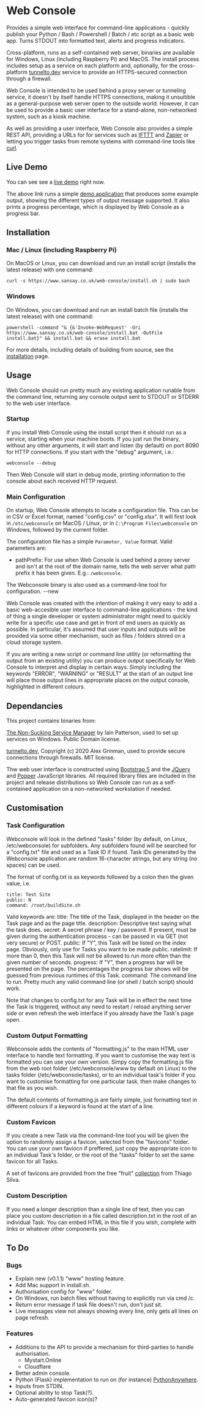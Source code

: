 # Web Console
Provides a simple web interface for command-line applications - quickly publish your Python / Bash / Powershell / Batch / etc script as a basic web app. Turns STDOUT into formatted text, alerts and progress indicators.

Cross-platform, runs as a self-contained web server, binaries are available for Windows, Linux (including Raspberry Pi) and MacOS. The install process includes setup as a service on each platform and, optionally, for the cross-platform [tunnelto.dev](https://tunnelto.dev/) service to provide an HTTPS-secured connection through a firewall.

Web Console is intended to be used behind a proxy server or tunneling service, it doesn't by itself handle HTTPS connections, making it unsuitible as a general-purpose web server open to the outside world. However, it can be used to provide a basic user interface for a stand-alone, non-networked system, such as a kiosk machine.

As well as providing a user interface, Web Console also provides a simple REST API, providing a URLs for for services such as [IFTTT](https://ifttt.com/) and [Zapier](https://zapier.com/) or letting you trigger tasks from remote systems with command-line tools like [curl](https://curl.se/).

## Live Demo

You can see see a [live demo](https://www.sansay.co.uk/webconsole/view?taskID=4jaknvvu0b4zl3ee) right now.

The above link runs a simple [demo application](https://github.com/dhicks6345789/web-console/blob/master/examples/test.py) that produces some example output, showing the different types of output message supported. It also prints a progress percentage, which is displayed by Web Console as a progress bar.

## Installation

### Mac / Linux (including Raspberry Pi)

On MacOS or Linux, you can download and run an install script (installs the latest release) with one command:
```
curl -s https://www.sansay.co.uk/web-console/install.sh | sudo bash
```

### Windows

On Windows, you can download and run an install batch file (installs the latest release) with one command:
```
powershell -command "& {&'Invoke-WebRequest' -Uri https://www.sansay.co.uk/web-console/install.bat -OutFile install.bat}" && install.bat && erase install.bat
```

For more details, including details of building from source, see the [installation](docs/INSTALLATION.md) page.

## Usage

Web Console should run pretty much any existing application runable from the command line, returning any console output sent to STDOUT or STDERR to the web user interface.

### Startup

If you install Web Console using the install script then it should run as a service, starting when your machine boots. If you just run the binary, without any other arguments, it will start and listen (by default) on port 8090 for HTTP connections. If you start with the "debug" argument, i.e.:

```
webconsole --debug
```

Then Web Console will start in debug mode, printing information to the console about each received HTTP request.

### Main Configuration

On startup, Web Console attempts to locate a configuration file. This can be in CSV or Excel format, named "config.csv" or "config.xlsx". It will first look in `/etc/webconsole` on MacOS / Linux, or in `C:\Program Files\webconsole` on Windows, followed by the current folder.

The configuration file has a simple `Parameter, Value` format. Valid parameters are:
- pathPrefix: For use when Web Console is used behind a proxy server and isn't at the root of the domain name, tells the web server what path prefix it has been given. E.g.: `/webconsole`.

The Webconsole binary is also used as a command-line tool for configuration.
--new



Web Console was created with the intention of making it very easy to add a basic web-accesible user interface to command-line applications - the kind of thing a single developer or system administrator might need to quickly write for a specific use case and get in front of end users as quickly as possible. In particular, it's assumed that user inputs and outputs will be provided via some other mechanism, such as files / folders stored on a cloud storage system.

If you are writing a new script or command line utility (or reformatting the output from an existing utility) you can produce output specifically for Web Console to interpret and display in certain ways. Simply including the keywords "ERROR", "WARNING" or "RESULT" at the start of an output line will place those output lines in appropriate places on the output console, highlighted in different colours.

## Dependancies

This project contains binaries from:

[The Non-Sucking Service Manager](https://nssm.cc/) by Iain Patterson, used to set up services on Windows. Public Domain license.

[tunnelto.dev](https://tunnelto.dev), Copyright (c) 2020 Alex Grinman, used to provide secure connections through firewalls. MIT license.

Thw web user interface is constructed using [Bootstrap 5](https://getbootstrap.com/docs/5.0/getting-started/introduction/) and the [JQuery](https://jquery.com/) and [Popper](https://popper.js.org/) JavaScript libraries. All required library files are included in the project and release distributions so Web Console can run as a self-contained application on a non-networked workstation if needed.

## Customisation

### Task Configuration

Webconsole will look in the defined "tasks" folder (by default, on Linux, /etc/webconsole) for subfolders. Any subfolders found will be searched for a "config.txt" file and used as a Task ID if found. Task IDs generated by the Webconsole application are random 16-character strings, but any string (no spaces) can be used.

The format of config.txt is as keywords followed by a colon then the given value, i.e.

```
title: Test Site
public: N
command: /root/buildSite.sh
```
Valid keywords are:
title: The title of the Task, displayed in the header on the Task page and as the page title.
description: Descriptive text saying what the task does.
secret: A secret phrase / key / password. If present, must be given during the authentication process - can be passed in via GET (not very secure) or POST.
public: If "Y", this Task will be listed on the index page. Obviously, only use for Tasks you want to be made public.
ratelimit: If more than 0, then this Task will not be allowed to run more often than the given number of seconds.
progress: If "Y", then a progress bar will be presented on the page. The percentages the progress bar shows will be guessed from previous runtimes of this Task.
command: The command line to run. Pretty much any valid command line (or shell / batch script) should work.

Note that changes to config.txt for any Task will be in effect the next time the Task is triggered, without any need to restart / reload anything server side or even refresh the web interface if you already have the Task's page open.

### Custom Output Formatting

Webconsole adds the contents of "formatting.js" to the main HTML user interface to handle text formatting. If you want to customise the way text is formatted you can use your own version. Simpy copy the formatting.js file from the web root folder (/etc/webconsole/www by default on Linux) to the tasks folder (/etc/webconsole/tasks), or to an individual task's folder if you want to customise formatting for one particular task, then make changes to that file as you wish.

The default contents of formatting.js are fairly simple, just formatting text in different colours if a keyword is found at the start of a line.

### Custom Favicon

If you create a new Task via the command-line tool you will be given the option to randomly assign a favicon, selected from the "favicons" folder. You can use your own faviocn if preffered, just copy the appropriate icon to an individual Task's folder, or the root of the "tasks" folder to set the same favicon for all Tasks.

A set of favicons are provided from the free "fruit" [collection](https://www.iconfinder.com/iconsets/fruits-52) from Thiago Silva.

### Custom Description

If you need a longer description than a single line of text, then you can place you custom description in a file called description.txt in the root of an individual Task. You can
embed HTML in this file if you wish, complete with links or whatever other components you like.

## To Do

### Bugs

* Explain new (v0.1.1) "www" hosting feature.
* Add Mac support in install.sh.
* Authorisation config for "www" folder.
* On Windows, run batch files without having to explicitly run via cmd /c.
* Return error message if task file doesn't run, don't just sit.
* Live messages view not always showing every line, only gets all lines on page refresh.

### Features

* Additions to the API to provide a mechanism for third-parties to handle authorisation.
  * Mystart.Online
  * Cloudflare
* Better admin console.
* Python (Flask) implementation to run on (for instance) [PythonAnywhere](https://www.pythonanywhere.com/).
* Inputs from STDIN.
* Optional ability to stop Task(?).
* Auto-generated favicon icon(s)?
